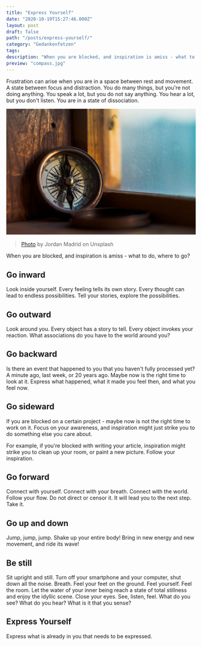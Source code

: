 ```yaml
---
title: "Express Yourself"
date: "2020-10-19T15:27:46.000Z"
layout: post
draft: false
path: "/posts/express-yourself/"
category: "Gedankenfetzen"
tags:
description: "When you are blocked, and inspiration is amiss - what to do, where to go?"
preview: "compass.jpg"
---
```


Frustration can arise when you are in a space between rest and movement. A state between focus and distraction. You do many things, but you're not doing anything. You speak a lot, but you do not say anything. You hear a lot, but you don't listen. You are in a state of dissociation.

![Compass](compass.jpg)

> [Photo](https://unsplash.com/photos/iDzKdNI7Qgc) by Jordan Madrid on Unsplash

When you are blocked, and inspiration is amiss - what to do, where to go?

## Go inward

Look inside yourself. Every feeling tells its own story. Every thought can lead to endless possibilities. Tell your stories, explore the possibilities.

## Go outward

Look around you. Every object has a story to tell. Every object invokes your reaction. What associations do you have to the world around you?

## Go backward

Is there an event that happened to you that you haven't fully processed yet? A minute ago, last week, or 20 years ago. Maybe now is the right time to look at it. Express what happened, what it made you feel then, and what you feel now.

## Go sideward

If you are blocked on a certain project - maybe now is not the right time to work on it. Focus on your awareness, and inspiration might just strike you to do something else you care about.

For example, if you're blocked with writing your article, inspiration might strike you to clean up your room, or paint a new picture. Follow your inspiration.

## Go forward

Connect with yourself. Connect with your breath. Connect with the world. Follow your flow. Do not direct or censor it. It will lead you to the next step. Take it.

## Go up and down

Jump, jump, jump. Shake up your entire body! Bring in new energy and new movement, and ride its wave!

## Be still

Sit upright and still. Turn off your smartphone and your computer, shut down all the noise. Breath. Feel your feet on the ground. Feel yourself. Feel the room. Let the water of your inner being reach a state of total stillness and enjoy the idyllic scene. Close your eyes. See, listen, feel. What do you see? What do you hear? What is it that you sense?

## Express Yourself

Express what is already in you that needs to be expressed.